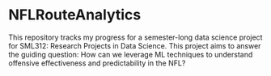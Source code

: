 # NFLRouteAnalytics
This repository tracks my progress for a semester-long data science project for SML312: Research Projects in Data Science. This project aims to answer the guiding question: How can we leverage ML techniques to understand offensive effectiveness and predictability in the NFL?
